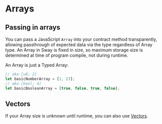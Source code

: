 # Arrays

## Passing in arrays

You can pass a JavaScript `Array` into your contract method transparently, allowing passthrough of expected data via the type regardless of Array type. An Array in Sway is fixed in size, so maximum storage size is determined at time of program compile, not during runtime.

An Array is just a Typed Array:

```ts
// aka [u8; 2]
let basicNumberArray = [1, 23];
// aka [bool; 4]
let basicBooleanArray = [true, false, true, false];
```

## Vectors

If your Array size is unknown until runtime, you can also use [Vectors](./vectors.md).
